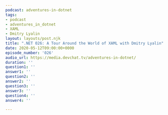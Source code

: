 ```yaml
---
podcast: adventures-in-dotnet
tags:
- podcast
- adventures_in_dotnet
- XAML
- Dmitry Lyalin
layout: layouts/post.njk
title: ".NET 026: A Tour Around the World of XAML with Dmitry Lyalin"
date: 2020-05-12T09:00:00+0000
episode_number: '026'
audio_url: https://media.devchat.tv/adventures-in-dotnet/
duration: ''
question1: ''
answer1: ''
question2: ''
answer2: ''
question3: ''
answer3: ''
question4: ''
answer4: ''

---
```

